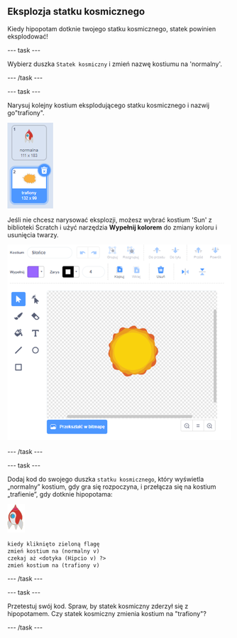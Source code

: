 ## Eksplozja statku kosmicznego

Kiedy hipopotam dotknie twojego statku kosmicznego, statek powinien eksplodować!

--- task ---

Wybierz duszka `Statek kosmiczny` i zmień nazwę kostiumu na 'normalny'.

--- /task ---

--- task ---

Narysuj kolejny kostium eksplodującego statku kosmicznego i nazwij go"trafiony".

![zrzut ekranu](images/invaders-spaceship-costumes.png)

Jeśli nie chcesz narysować eksplozji, możesz wybrać kostium 'Sun' z biblioteki Scratch i użyć narzędzia **Wypełnij kolorem** do zmiany koloru i usunięcia twarzy.

![zrzut ekranu](images/invaders-sun.png)

--- /task ---

--- task ---

Dodaj kod do swojego duszka `statku kosmicznego`, który wyświetla „normalny” kostium, gdy gra się rozpoczyna, i przełącza się na kostium „trafienie”, gdy dotknie hipopotama:

![duszek rakiety](images/rocket-sprite.png)

```blocks3
kiedy kliknięto zieloną flagę
zmień kostium na (normalny v)
czekaj aż <dotyka (Hipcio v) ?>
zmień kostium na (trafiony v)
```

--- /task ---

--- task ---

Przetestuj swój kod. Spraw, by statek kosmiczny zderzył się z hipopotamem. Czy statek kosmiczny zmienia kostium na "trafiony"?

--- /task ---